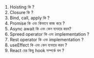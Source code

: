 1. Hoisting কি ?
2. Closure কি ?
3. Bind, call, apply কি ?
4. Promise কি এবং কিভাবে কাজ করে ?
5. Async await কি এবং কেন ব্যবহার করব?
6. Spreed operator কি এবং implementation ?
7. Rest operator কি এবং implementation ?
8. useEffect কি এবং কেন ব্যবহার করব ?
9. React য়ের কিছু hook সম্পর্কে বল ?
